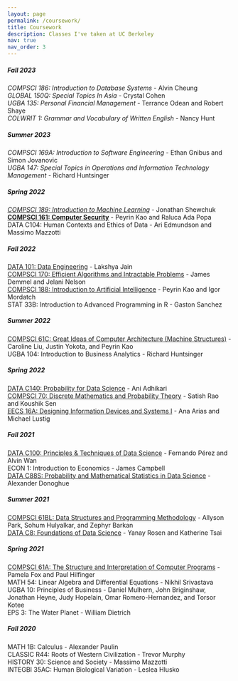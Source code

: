 ```yaml
---
layout: page
permalink: /coursework/
title: Coursework
description: Classes I've taken at UC Berkeley
nav: true
nav_order: 3
---
```


##### **Fall 2023** <br>
*COMPSCI 186: Introduction to Database Systems* - Alvin Cheung <br>
*GLOBAL 150Q: Special Topics In Asia* - Crystal Cohen <br>
*UGBA 135: Personal Financial Management* - Terrance Odean and Robert Shaye <br>
*COLWRIT 1: Grammar and Vocabulary of Written English* - Nancy Hunt 

##### **Summer 2023** <br>
*COMPSCI 169A: Introduction to Software Engineering* - Ethan Gnibus and Simon Jovanovic <br>
*UGBA 147: Special Topics in Operations and Information Technology Management* - Richard Huntsinger 

##### **Spring 2022** <br>
[*COMPSCI 189: Introduction to Machine Learning*](https://people.eecs.berkeley.edu/~jrs/189/) - Jonathan Shewchuk <br>
[**COMPSCI 161: Computer Security**](https://sp23.cs161.org/) - Peyrin Kao and Raluca Ada Popa <br>
DATA C104: Human Contexts and Ethics of Data - Ari Edmundson and Massimo Mazzotti 

##### **Fall 2022** <br>
[DATA 101: Data Engineering](https://fa22.data101.org/) - Lakshya Jain <br>
[COMPSCI 170: Efficient Algorithms and Intractable Problems](https://cs170.org/) - James Demmel and Jelani Nelson <br>
[COMPSCI 188: Introduction to Artificial Intelligence](https://inst.eecs.berkeley.edu/~cs188/fa22/) - Peyrin Kao and Igor Mordatch  <br>
STAT 33B: Introduction to Advanced Programming in R - Gaston Sanchez

##### **Summer 2022** <br>
[COMPSCI 61C: Great Ideas of Computer Architecture (Machine Structures)](https://inst.eecs.berkeley.edu/~cs61c/su22/) - Caroline Liu, Justin Yokota, and Peyrin Kao <br>
UGBA 104: Introduction to Business Analytics - Richard Huntsinger

##### **Spring 2022** <br>
[DATA C140: Probability for Data Science](http://prob140.org/) - Ani Adhikari <br>
[COMPSCI 70: Discrete Mathematics and Probability Theory](https://www.sp22.eecs70.org/) - Satish Rao and Koushik Sen <br>
[EECS 16A: Designing Information Devices and Systems I](https://inst.eecs.berkeley.edu/~eecs16a/sp22/) - Ana Arias and Michael Lustig

##### **Fall 2021** <br>
[DATA C100: Principles & Techniques of Data Science](https://ds100.org/fa21/) - Fernando Pérez and Alvin Wan <br>
ECON 1: Introduction to Economics - James Campbell <br>
[DATA C88S: Probability and Mathematical Statistics in Data Science](http://stat88.org/) - Alexander Donoghue

##### **Summer 2021** <br>
[COMPSCI 61BL: Data Structures and Programming Methodology](https://cs61bl.org/su21/) - Allyson Park, Sohum Hulyalkar, and Zephyr Barkan <br>
[DATA C8: Foundations of Data Science](https://www.data8.org/su21/) - Yanay Rosen and Katherine Tsai

##### **Spring 2021** <br>
[COMPSCI 61A: The Structure and Interpretation of Computer Programs](https://inst.eecs.berkeley.edu/~cs61a/sp21/) - Pamela Fox and Paul Hilfinger <br>
MATH 54: Linear Algebra and Differential Equations - Nikhil Srivastava <br>
UGBA 10: Principles of Business - Daniel Mulhern, John Briginshaw, Jonathan Heyne, Judy Hopelain, Omar Romero-Hernandez, and Torsor Kotee <br>
EPS 3: The Water Planet - William Dietrich

##### **Fall 2020** <br>
MATH 1B: Calculus - Alexander Paulin <br>
CLASSIC R44: Roots of Western Civilization - Trevor Murphy <br>
HISTORY 30: Science and Society - Massimo Mazzotti <br>
INTEGBI 35AC: Human Biological Variation - Leslea Hlusko
